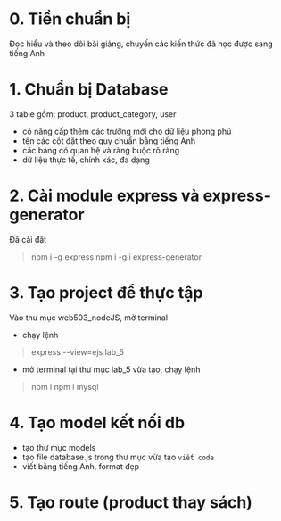 # 0. Tiền chuẩn bị
Đọc hiểu và theo dõi bài giảng, 
chuyến các kiến thức đã học được sang tiếng Anh

# 1. Chuẩn bị Database
3 table gồm: product, product_category, user
- có nâng cấp thêm các trường mới cho dữ liệu phong phú
- tên các cột đặt theo quy chuẩn bằng tiếng Anh
- các bảng có quan hệ và ràng buộc rõ ràng
- dữ liệu thực tế, chính xác, đa dạng

# 2. Cài module express và express-generator
Đã cài đặt
> npm i -g express
> npm i -g i express-generator

# 3. Tạo project để thực tập
Vào thư mục web503_nodeJS, mở terminal
- chạy lệnh
> express --view=ejs lab_5
- mở terminal tại thư mục lab_5 vừa tạo, chạy lệnh
> npm i
> npm i mysql

# 4. Tạo model kết nối db
- tạo thư mục models
- tạo file database.js trong thư mục vừa tạo
`viết code`
- viết bằng tiếng Anh, format đẹp

# 5. Tạo route (product thay sách)



